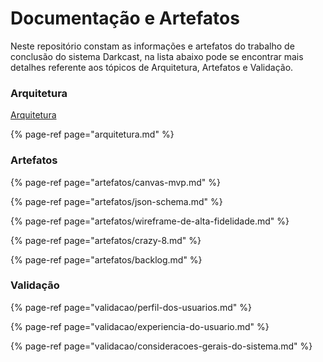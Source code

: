 # Documentação e Artefatos

Neste repositório constam as informações e artefatos do trabalho de conclusão do sistema Darkcast, na lista abaixo pode se encontrar mais detalhes referente aos tópicos de Arquitetura, Artefatos e Validação.

### Arquitetura

[Arquitetura](arquitetura.md)

{% page-ref page="arquitetura.md" %}

### Artefatos

{% page-ref page="artefatos/canvas-mvp.md" %}

{% page-ref page="artefatos/json-schema.md" %}

{% page-ref page="artefatos/wireframe-de-alta-fidelidade.md" %}

{% page-ref page="artefatos/crazy-8.md" %}

{% page-ref page="artefatos/backlog.md" %}

### Validação

{% page-ref page="validacao/perfil-dos-usuarios.md" %}

{% page-ref page="validacao/experiencia-do-usuario.md" %}

{% page-ref page="validacao/consideracoes-gerais-do-sistema.md" %}






